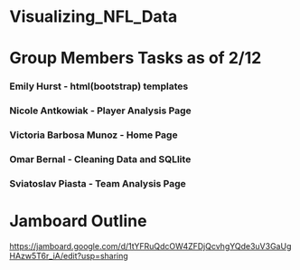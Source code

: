 # Visualizing_NFL_Data

# Group Members Tasks as of 2/12
### Emily Hurst - html(bootstrap) templates
### Nicole Antkowiak - Player Analysis Page
### Victoria Barbosa Munoz - Home Page
### Omar Bernal - Cleaning Data and SQLlite
### Sviatoslav Piasta - Team Analysis Page

# Jamboard Outline
https://jamboard.google.com/d/1tYFRuQdcOW4ZFDjQcvhgYQde3uV3GaUgHAzw5T6r_iA/edit?usp=sharing
